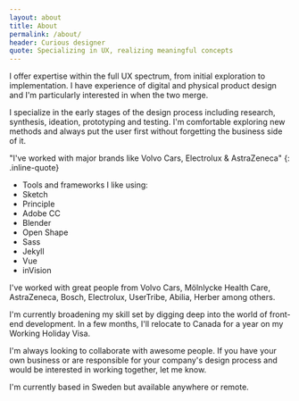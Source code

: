 ```yaml
---
layout: about
title: About
permalink: /about/
header: Curious designer
quote: Specializing in UX, realizing meaningful concepts
---
```

I offer expertise within the full UX spectrum, from initial exploration to implementation. I have experience of digital and physical product design and I'm particularly interested in when the two merge.  

I specialize in the early stages of the design process including research, synthesis, ideation, prototyping and testing. I'm comfortable exploring new methods and always put the user first without forgetting the business side of it.

"I've worked with major brands like Volvo Cars, Electrolux & AstraZeneca"
{: .inline-quote}

* Tools and frameworks I like using:
* Sketch
* Principle
* Adobe CC
* Blender
* Open Shape
* Sass
* Jekyll
* Vue
* inVision

I've worked with great people from Volvo Cars, Mölnlycke Health Care, AstraZeneca, Bosch, Electrolux, UserTribe, Abilia, Herber among others.

I'm currently broadening my skill set by digging deep into the world of front-end development. In a few months, I'll relocate to Canada for a year on my Working Holiday Visa.

I'm always looking to collaborate with awesome people. If you have your own business or are responsible for your company's design process and would be interested in working together, let me know.

I'm currently based in Sweden but available anywhere or remote.
